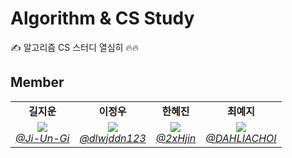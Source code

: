 # Algorithm & CS Study

✍️ 알고리즘 CS 스터디 열심히 🔥🔥

## Member
<table>
    <tr align="center">
        <td><B>길지운<B></td>
        <td><B>이정우<B></td>
        <td><B>한혜진<B></td>
        <td><B>최예지<B></td>
    </tr>
    <tr align="center">
        <td>
            <img src="https://github.com/Ji-Un-Gil.png?size=120">
            <br>
            <a href="https://github.com/Ji-Un-Gil"><I>@Ji-Un-Gi</I></a>
        </td>
        <td>
            <img src="https://github.com/dlwjddn123.png?size=120">
            <br>
            <a href="https://github.com/dlwjddn123"><I>@dlwjddn123</I></a>
        </td>
              <td>
            <img src="https://github.com/2xHjin.png?size=120">
            <br>
            <a href="https://github.com/2xHjin"><I>@2xHjin</I></a>
        </td>
        <td>
            <img src="https://github.com/DAHLIACHOI.png?size=120">
            <br>
            <a href="https://github.com/DAHLIACHOI"><I>@DAHLIACHOI</I></a>
        </td>
    </tr>
</table>

